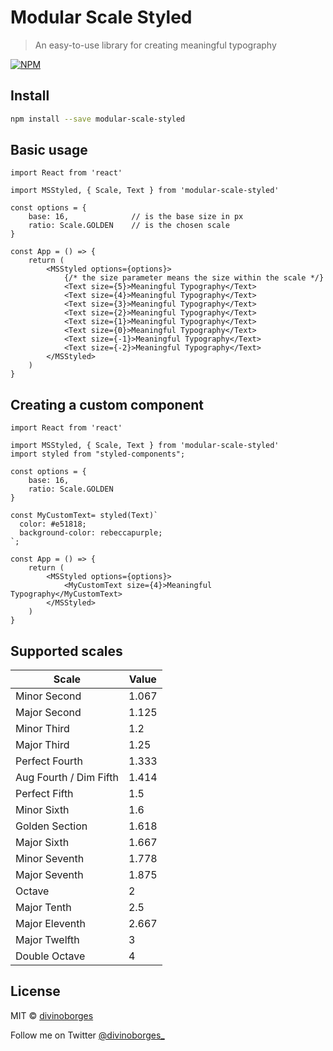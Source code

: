 # Modular Scale Styled

> An easy-to-use library for creating meaningful typography

[![NPM](https://img.shields.io/npm/v/modular-scale-styled.svg)](https://www.npmjs.com/package/modular-scale-styled)

## Install

```bash
npm install --save modular-scale-styled
```

## Basic usage

```tsx
import React from 'react'

import MSStyled, { Scale, Text } from 'modular-scale-styled'

const options = {
    base: 16,              // is the base size in px
    ratio: Scale.GOLDEN    // is the chosen scale
}

const App = () => {
    return (
        <MSStyled options={options}>
            {/* the size parameter means the size within the scale */}
            <Text size={5}>Meaningful Typography</Text>
            <Text size={4}>Meaningful Typography</Text>
            <Text size={3}>Meaningful Typography</Text>
            <Text size={2}>Meaningful Typography</Text>
            <Text size={1}>Meaningful Typography</Text>
            <Text size={0}>Meaningful Typography</Text>
            <Text size={-1}>Meaningful Typography</Text>
            <Text size={-2}>Meaningful Typography</Text>
        </MSStyled>
    )
}
```

## Creating a custom component

```tsx
import React from 'react'

import MSStyled, { Scale, Text } from 'modular-scale-styled'
import styled from "styled-components";

const options = {
    base: 16,   
    ratio: Scale.GOLDEN
}

const MyCustomText= styled(Text)`
  color: #e51818;
  background-color: rebeccapurple;
`;

const App = () => {
    return (
        <MSStyled options={options}>
            <MyCustomText size={4}>Meaningful Typography</MyCustomText>
        </MSStyled>
    )
}
```

## Supported scales


| Scale  |  Value  |
| ------------------- | ------------------- |
| Minor Second |  1.067 | 
| Major Second |  1.125 | 
| Minor Third |  1.2 | 
| Major Third |  1.25 | 
| Perfect Fourth |  1.333 | 
| Aug Fourth / Dim Fifth |  1.414 | 
| Perfect Fifth |  1.5 | 
| Minor Sixth |  1.6 | 
| Golden Section |  1.618 | 
| Major Sixth |  1.667 | 
| Minor Seventh |  1.778 | 
| Major Seventh |  1.875 | 
| Octave |  2 | 
| Major Tenth |  2.5 | 
| Major Eleventh |  2.667 | 
| Major Twelfth |  3 | 
| Double Octave |  4 | 

## License

MIT © [divinoborges](https://github.com/divinoborges)

Follow me on Twitter [@divinoborges_](https://twitter.com/divinoborges_)
